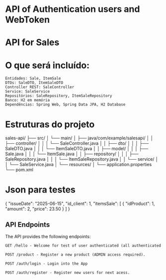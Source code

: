 # API of Authentication users and WebToken


# API for Sales

   # O que será incluído:
    Entidades: Sale, ItemSale
    DTOs: SaleDTO, ItemSaleDTO
    Controller REST: SaleController
    Service: SaleService
    Repositórios: SaleRepository, ItemSaleRepository
    Banco: H2 em memória
    Dependências: Spring Web, Spring Data JPA, H2 Database

# Estruturas do projeto 
sales-api/
├── src/
│   └── main/
│       ├── java/com/example/salesapi/
│       │   ├── controller/
│       │   │   └── SaleController.java
│       │   ├── dto/
│       │   │   ├── SaleDTO.java
│       │   │   └── ItemSaleDTO.java
│       │   ├── model/
│       │   │   ├── Sale.java
│       │   │   └── ItemSale.java
│       │   ├── repository/
│       │   │   ├── SaleRepository.java
│       │   │   └── ItemSaleRepository.java
│       │   └── service/
│       │       └── SaleService.java
│       └── resources/
│           └── application.properties
└── pom.xml

# Json para testes
{
  "issueDate": "2025-06-15",
  "id_client": 1,
  "itemsSale": [
    {
      "idProduct": 1,
      "amount": 2,
      "price": 23.50
    }
  ]
}



## API Endpoints
The API provides the following endpoints:

```markdown
GET /hello - Welcome for test of user authenticated (all authenticated users)

POST /product - Register a new product (ADMIN access required).

POST /auth/login - Login into the App

POST /auth/register - Register new users for next acess.